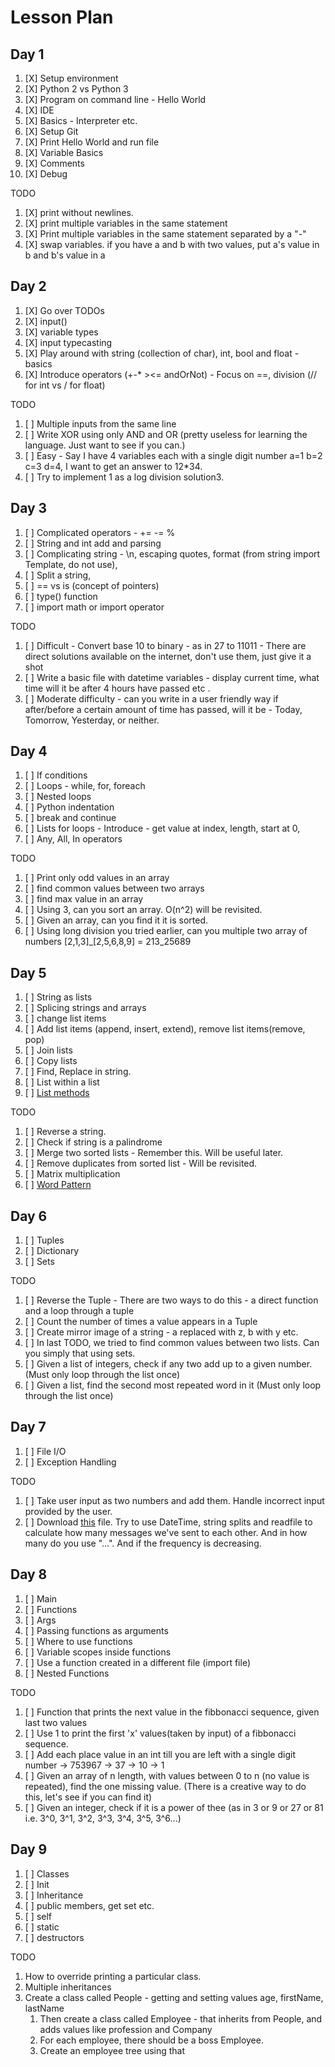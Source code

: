 # Lesson Plan

## Day 1

1. [X] Setup environment
2. [X] Python 2 vs Python 3
3. [X] Program on command line - Hello World
4. [X] IDE
5. [X] Basics - Interpreter etc.
6. [X] Setup Git
7. [X] Print Hello World and run file
8. [X] Variable Basics
9. [X] Comments
10. [X] Debug

TODO

1. [X] print without newlines.
2. [X] print multiple variables in the same statement
3. [X] Print multiple variables in the same statement separated by a "-"
4. [X] swap variables. if you have a and b with two values, put a's value in b and b's value in a

## Day 2

1. [X] Go over TODOs
2. [X] input()
3. [X] variable types
4. [X] input typecasting
5. [X] Play around with string (collection of char), int, bool and float - basics
6. [X] Introduce operators (+-* ><= andOrNot) - Focus on ==, division (// for int vs / for float)

TODO

1. [ ] Multiple inputs from the same line
2. [ ] Write XOR using only AND and OR (pretty useless for learning the language. Just want to see if you can.)
3. [ ] Easy - Say I have 4 variables each with a single digit number a=1 b=2 c=3 d=4, I want to get an answer to 12*34.
4. [ ] Try to implement 1 as a log division solution3.

## Day 3

1. [ ] Complicated operators - += -= %
2. [ ] String and int add and parsing
3. [ ] Complicating string - \n, escaping quotes, format (from string import Template, do not use),
4. [ ] Split a string,
5. [ ] == vs is (concept of pointers)
6. [ ] type() function
7. [ ] import math or import operator

TODO

1. [ ] Difficult - Convert base 10 to binary - as in 27 to 11011 - There are direct solutions available on the internet, don't use them, just give it a shot
2. [ ] Write a basic file with datetime variables - display current time, what time will it be after 4 hours have passed etc .
3. [ ] Moderate difficulty - can you write in a user friendly way if after/before a certain amount of time has passed, will it be - Today, Tomorrow, Yesterday, or neither.

## Day 4

1. [ ] If conditions
2. [ ] Loops - while, for, foreach
3. [ ] Nested loops
4. [ ] Python indentation
5. [ ] break and continue
6. [ ] Lists for loops - Introduce - get value at index, length, start at 0,
7. [ ] Any, All, In operators

TODO

1. [ ] Print only odd values in an array
2. [ ] find common values between two arrays
3. [ ] find max value in an array
4. [ ] Using 3, can you sort an array. O(n^2) will be revisited.
5. [ ] Given an array, can you find it it is sorted.
6. [ ] Using long division you tried earlier, can you multiple two array of numbers [2,1,3]_[2,5,6,8,9] = 213_25689

## Day 5

1. [ ] String as lists
2. [ ] Splicing strings and arrays
3. [ ] change list items
4. [ ] Add list items (append, insert, extend), remove list items(remove, pop)
5. [ ] Join lists
6. [ ] Copy lists
7. [ ] Find, Replace in string.
8. [ ] List within a list
9. [ ] [List methods](https://www.w3schools.com/python/python_lists_methods.asp)

TODO

1. [ ] Reverse a string.
2. [ ] Check if string is a palindrome
3. [ ] Merge two sorted lists - Remember this. Will be useful later.
4. [ ] Remove duplicates from sorted list - Will be revisited.
5. [ ] Matrix multiplication
6. [ ] [Word Pattern](https://leetcode.com/problems/word-pattern/)

## Day 6

1. [ ] Tuples
2. [ ] Dictionary
3. [ ] Sets

TODO

1. [ ] Reverse the Tuple - There are two ways to do this - a direct function and a loop through a tuple
2. [ ] Count the number of times a value appears in a Tuple
3. [ ] Create mirror image of a string - a replaced with z, b with y etc.
4. [ ] In last TODO, we tried to find common values between two lists. Can you simply that using sets.
5. [ ] Given a list of integers, check if any two add up to a given number. (Must only loop through the list once)
6. [ ] Given a list, find the second most repeated word in it (Must only loop through the list once)

## Day 7

1. [ ] File I/O
2. [ ] Exception Handling

TODO

1. [ ] Take user input as two numbers and add them. Handle incorrect input provided by the user.
2. [ ] Download [this](https://drive.google.com/file/d/1NdVS_nkgSpAL3vQ8k-HX1NHaRHMETjU3/view?usp=drivesdk) file. Try to use DateTime, string splits and readfile to calculate how many messages we've sent to each other.  And in how many do you use "...". And if the frequency is decreasing. 

## Day 8

1. [ ] Main
2. [ ] Functions
3. [ ] Args
4. [ ] Passing functions as arguments
5. [ ] Where to use functions
6. [ ] Variable scopes inside functions
7. [ ] Use a function created in a different file (import file)
8. [ ] Nested Functions

TODO

1. [ ] Function that prints the next value in the fibbonacci sequence, given last two values
2. [ ] Use 1 to print the first 'x' values(taken by input) of a fibbonacci sequence.
3. [ ] Add each place value in an int till you are left with a single digit number -> 753967 -> 37 -> 10 -> 1
4. [ ] Given an array of n length, with values between 0 to n (no value is repeated), find the one missing value. (There is a creative way to do this, let's see if you can find it)
5. [ ] Given an integer, check if it is a power of thee (as in 3 or 9 or 27 or 81 i.e. 3^0, 3^1, 3^2, 3^3, 3^4, 3^5, 3^6...)

## Day 9

1. [ ] Classes
2. [ ] Init
3. [ ] Inheritance
4. [ ] public members, get set etc.
5. [ ] self
6. [ ] static
7. [ ] destructors

TODO

1. How to override printing a particular class.
2. Multiple inheritances
3. Create a class called People - getting and setting values age, firstName, lastName
   1. Then create a class called Employee - that inherits from People, and adds values like profession and Company
   2. For each employee, there should be a boss Employee.
   3. Create an employee tree using that